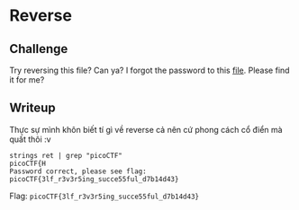 # **Reverse**
## **Challenge**
Try reversing this file? Can ya?
I forgot the password to this [file](). Please find it for me?

## **Writeup**
Thực sự mình khôn biết tí gì về reverse cả nên cứ phong cách cổ điển mà quất thôi :v
```
strings ret | grep "picoCTF"
picoCTF{H
Password correct, please see flag: picoCTF{3lf_r3v3r5ing_succe55ful_d7b14d43}
```

Flag: `picoCTF{3lf_r3v3r5ing_succe55ful_d7b14d43}`

